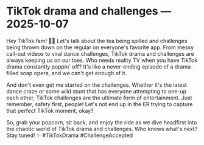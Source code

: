 # TikTok drama and challenges — 2025-10-07

Hey TikTok fam! 📱💥 Let's talk about the tea being spilled and challenges being thrown down on the regular on everyone's favorite app. From messy call-out videos to viral dance challenges, TikTok drama and challenges are always keeping us on our toes. Who needs reality TV when you have TikTok drama constantly poppin' off? It's like a never-ending episode of a drama-filled soap opera, and we can't get enough of it.

And don't even get me started on the challenges. Whether it's the latest dance craze or some wild stunt that has everyone attempting to one-up each other, TikTok challenges are the ultimate form of entertainment. Just remember, safety first, people! Let's not end up in the ER trying to capture that perfect TikTok moment, okay?

So, grab your popcorn, sit back, and enjoy the ride as we dive headfirst into the chaotic world of TikTok drama and challenges. Who knows what's next? Stay tuned! ✨ #TikTokDrama #ChallengeAccepted